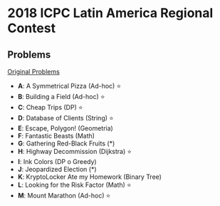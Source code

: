 # **2018 ICPC Latin America Regional Contest**

## Problems

[Original Problems](http://matcomgrader.com/media/contests/6239/latam2018.pdf)

- **A**: A Symmetrical Pizza (Ad-hoc) ⭐
- **B**: Building a Field (Ad-hoc) ⭐
- **C**: Cheap Trips (DP) ⭐
- **D**: Database of Clients (String) ⭐
- **E**: Escape, Polygon! (Geometria)
- **F**: Fantastic Beasts (Math)
- **G**: Gathering Red-Black Fruits (*)
- **H**: Highway Decommission (Dijkstra) ⭐
- **I**: Ink Colors (DP o Greedy)
- **J**: Jeopardized Election (*)
- **K**: KryptoLocker Ate my Homework (Binary Tree)
- **L**: Looking for the Risk Factor (Math) ⭐
- **M**: Mount Marathon (Ad-hoc) ⭐